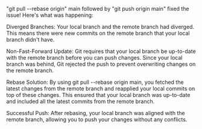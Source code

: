 "git pull --rebase origin" main followed by "git push origin main" fixed the issue! Here's what was happening:

Diverged Branches: Your local branch and the remote branch had diverged. This means there were new commits on the remote branch that your local branch didn't have.

Non-Fast-Forward Update: Git requires that your local branch be up-to-date with the remote branch before you can push changes. Since your local branch was behind, Git rejected the push to prevent overwriting changes on the remote branch.

Rebase Solution: By using git pull --rebase origin main, you fetched the latest changes from the remote branch and reapplied your local commits on top of these changes. This ensured that your local branch was up-to-date and included all the latest commits from the remote branch.

Successful Push: After rebasing, your local branch was aligned with the remote branch, allowing you to push your changes without any conflicts.
